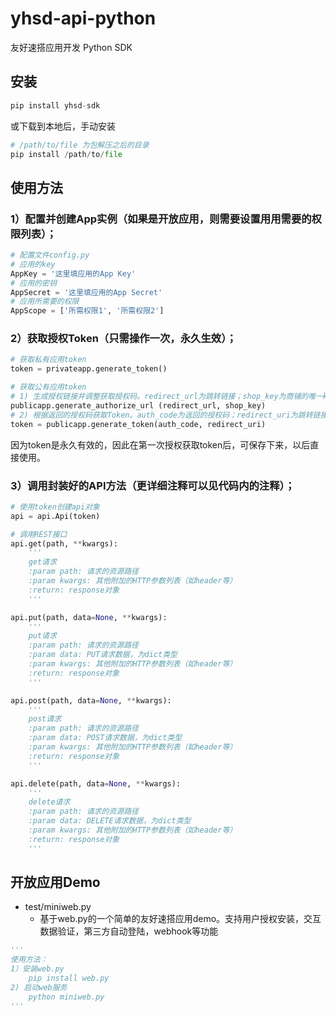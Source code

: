 # yhsd-api-python

友好速搭应用开发 Python SDK

## 安装

```python
pip install yhsd-sdk
```

或下载到本地后，手动安装

```python
# /path/to/file 为包解压之后的目录
pip install /path/to/file
```

## 使用方法

### 1）配置并创建App实例（如果是开放应用，则需要设置用用需要的权限列表）；

```python
# 配置文件config.py
# 应用的key
AppKey = '这里填应用的App Key'
# 应用的密钥
AppSecret = '这里填应用的App Secret'
# 应用所需要的权限
AppScope = ['所需权限1', '所需权限2']
```

### 2）获取授权Token（只需操作一次，永久生效）；

```python
# 获取私有应用token
token = privateapp.generate_token()

# 获取公有应用token
# 1) 生成授权链接并调整获取授权码。redirect_url为跳转链接；shop_key为商铺的唯一key
publicapp.generate_authorize_url (redirect_url, shop_key)
# 2) 根据返回的授权码获取Token。auth_code为返回的授权码；redirect_uri为跳转链接
token = publicapp.generate_token(auth_code, redirect_uri)
```

因为token是永久有效的，因此在第一次授权获取token后，可保存下来，以后直接使用。

### 3）调用封装好的API方法（更详细注释可以见代码内的注释）；

```python
# 使用token创建api对象
api = api.Api(token)

# 调用REST接口
api.get(path, **kwargs):
    '''
    get请求
    :param path: 请求的资源路径
    :param kwargs: 其他附加的HTTP参数列表（如header等）
    :return: response对象
    '''

api.put(path, data=None, **kwargs):
    '''
    put请求
    :param path: 请求的资源路径
    :param data: PUT请求数据，为dict类型
    :param kwargs: 其他附加的HTTP参数列表（如header等）
    :return: response对象
    '''

api.post(path, data=None, **kwargs):
    '''
    post请求
    :param path: 请求的资源路径
    :param data: POST请求数据，为dict类型
    :param kwargs: 其他附加的HTTP参数列表（如header等）
    :return: response对象
    '''

api.delete(path, data=None, **kwargs):
    '''
    delete请求
    :param path: 请求的资源路径
    :param data: DELETE请求数据，为dict类型
    :param kwargs: 其他附加的HTTP参数列表（如header等）
    :return: response对象
    '''
```

## 开放应用Demo
* test/miniweb.py
    * 基于web.py的一个简单的友好速搭应用demo。支持用户授权安装，交互数据验证，第三方自动登陆，webhook等功能

```python
'''
使用方法：
1）安装web.py
    pip install web.py
2) 启动web服务
    python miniweb.py
'''
```
